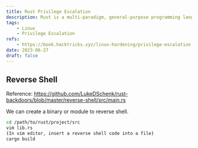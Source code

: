 ```yaml
---
title: Rust Privilege Escalation
description: Rust is a multi-paradigm, general-purpose programming language that emphasizes performance, type safety, and concurrency. If we have a write permission of a Rust file, we may be able to inject arbitrary code to escalate privileges.
tags:
    - Linux
    - Privilege Escalation
refs:
    - https://book.hacktricks.xyz/linux-hardening/privilege-escalation
date: 2023-06-27
draft: false
---
```


## Reverse Shell

Reference: https://github.com/LukeDSchenk/rust-backdoors/blob/master/reverse-shell/src/main.rs

We can create a binary or module to reverse shell.

```bash
cd /path/to/rust/project/src
vim lib.rs
(In vim editor, insert a reverse shell code into a file)
cargo build
```
